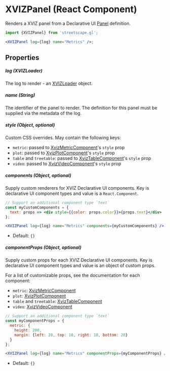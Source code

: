 # XVIZPanel (React Component)

Renders a XVIZ panel from a Declarative UI
[Panel](https://github.com/uber/xviz/blob/master/docs/declarative-ui/layout-elements.md#Panels)
definition.

```jsx
import {XVIZPanel} from 'streetscape.gl';

<XVIZPanel log={log} name="Metrics" />;
```

## Properties

##### log (XVIZLoader)

The log to render - an [XVIZLoader](/docs/api-reference/xviz-loader-interface.md) object.

##### name (String)

The identifier of the panel to render. The definition for this panel must be supplied via the
metadata of the log.

##### style (Object, optional)

Custom CSS overrides. May contain the following keys:

- `metric`: passed to [XvizMetricComponent](/docs/api-reference/xviz-metric-component.md)'s `style`
  prop
- `plot`: passed to [XvizPlotComponent](/docs/api-reference/xviz-plot-component.md)'s `style` prop
- `table` and `treetable`: passed to
  [XvizTableComponent](/docs/api-reference/xviz-table-component.md)'s `style` prop
- `video`: passed to [XvizVideoComponent](/docs/api-reference/xviz-video-component.md)'s `style`
  prop

##### components (Object, optional)

Supply custom renderers for XVIZ Declarative UI components. Key is declarative UI component types
and value is a `React.Component`.

```jsx
// Support an additional component type `text`
const myCustomComponents = {
  text: props => <div style={{color: props.color}}>{props.text}</div>
};

<XVIZPanel log={log} name="Metrics" components={myCustomComponents} />;
```

- Default: `{}`

##### componentProps (Object, optional)

Supply custom props for each XVIZ Declarative UI components. Key is declarative UI component types
and value is an object of custom props.

For a list of customizable props, see the documentation for each component:

- `metric`: [XvizMetricComponent](/docs/api-reference/xviz-metric-component.md)
- `plot`: [XvizPlotComponent](/docs/api-reference/xviz-plot-component.md)
- `table` and `treetable`: [XvizTableComponent](/docs/api-reference/xviz-table-component.md)
- `video`: [XvizVideoComponent](/docs/api-reference/xviz-video-component.md)

```jsx
// Support an additional component type `text`
const myComponentProps = {
  metric: {
    height: 200,
    margin: {left: 20, top: 10, right: 10, bottom: 20}
  }
};

<XVIZPanel log={log} name="Metrics" componentProps={myComponentProps} />;
```

- Default: `{}`
